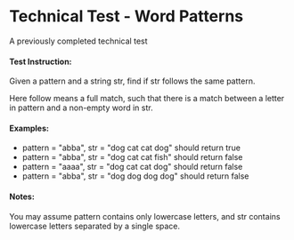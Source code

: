 # Technical Test - Word Patterns
A previously completed technical test

#### Test Instruction:
Given a pattern and a string str, find if str follows the same pattern.

Here follow means a full match, such that there is a match between a letter in pattern and a non-empty word in str.

#### Examples:

- pattern = "abba", str = "dog cat cat dog" should return true
- pattern = "abba", str = "dog cat cat fish" should return false
- pattern = "aaaa", str = "dog cat cat dog" should return false
- pattern = "abba", str = "dog dog dog dog" should return false

#### Notes:

You may assume pattern contains only lowercase letters, and str contains lowercase letters separated by a single space.
